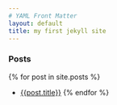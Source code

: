 ```yaml
---
# YAML Front Matter
layout: default
title: my first jekyll site
---
```

### Posts

{% for post in site.posts %}
- [{{post.title}}]({{site.github.url}}{{post.url}})
{% endfor %}
